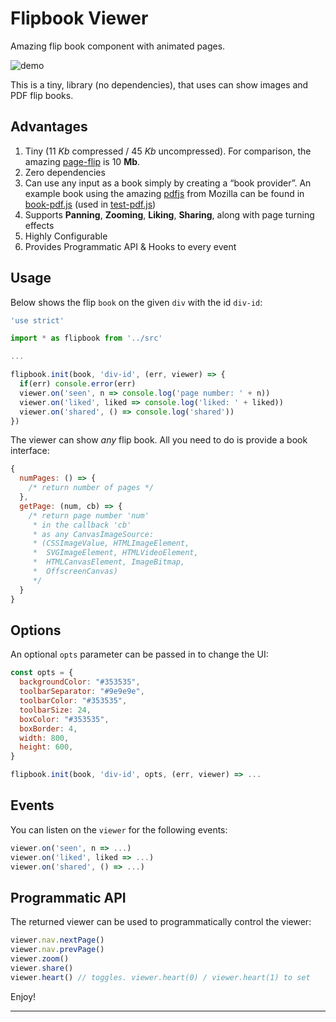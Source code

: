 # Flipbook Viewer

Amazing flip book component with animated pages.

![demo](./test/demo.gif)

This is a tiny, library (no dependencies), that uses can show images and PDF flip books.

## Advantages

1. Tiny (11 *Kb* compressed / 45 *Kb* uncompressed). For comparison, the amazing [page-flip](./https://www.npmjs.com/package/page-flip) is 10 **Mb**.
2. Zero dependencies
3. Can use any input as a book simply by creating a “book provider”. An example book using the amazing [pdfjs](./https://www.npmjs.com/package/pdfjs-dist) from Mozilla can be found in [book-pdf.js](./test/book-pdf.js) (used in [test-pdf.js](./test/test-pdf.js))
4. Supports **Panning**, **Zooming**, **Liking**, **Sharing**, along with page turning effects
5. Highly Configurable
6. Provides Programmatic API & Hooks to every event

## Usage

Below shows the flip `book` on the given `div` with the id `div-id`:

```js
'use strict'

import * as flipbook from '../src'

...

flipbook.init(book, 'div-id', (err, viewer) => {
  if(err) console.error(err)
  viewer.on('seen', n => console.log('page number: ' + n))
  viewer.on('liked', liked => console.log('liked: ' + liked))
  viewer.on('shared', () => console.log('shared'))
})
```

The viewer can show *any* flip book. All you need to do is provide a book interface:

```js
{
  numPages: () => {
    /* return number of pages */
  },
  getPage: (num, cb) => {
    /* return page number 'num'
     * in the callback 'cb'
     * as any CanvasImageSource:
     * (CSSImageValue, HTMLImageElement, 
     *  SVGImageElement, HTMLVideoElement,
     *  HTMLCanvasElement, ImageBitmap,
     *  OffscreenCanvas)
     */
  }
}
```

## Options

An optional `opts` parameter can be passed in to change the UI:

```js
const opts = {
  backgroundColor: "#353535",
  toolbarSeparator: "#9e9e9e",
  toolbarColor: "#353535",
  toolbarSize: 24,
  boxColor: "#353535",
  boxBorder: 4,
  width: 800,
  height: 600,
}

flipbook.init(book, 'div-id', opts, (err, viewer) => ...
```

## Events

You can listen on the `viewer` for the following events:

```js
viewer.on('seen', n => ...)
viewer.on('liked', liked => ...)
viewer.on('shared', () => ...)
```

## Programmatic API

The returned viewer can be used to programmatically control the viewer:

```js
viewer.nav.nextPage()
viewer.nav.prevPage()
viewer.zoom()
viewer.share()
viewer.heart() // toggles. viewer.heart(0) / viewer.heart(1) to set
```

Enjoy!

------------

